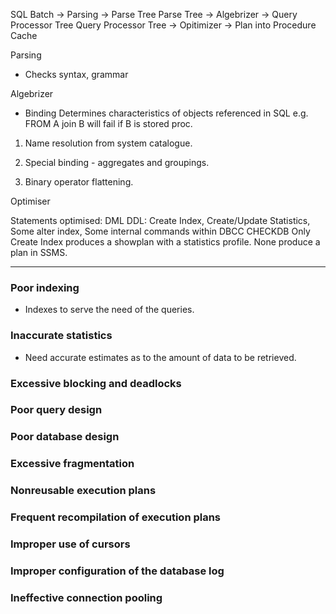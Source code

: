 SQL Batch               -> Parsing      -> Parse Tree
Parse Tree              -> Algebrizer   -> Query Processor Tree
Query Processor Tree    -> Opitimizer   -> Plan into Procedure Cache

Parsing
- Checks syntax, grammar

Algebrizer

- Binding
Determines characteristics of objects referenced in SQL e.g. FROM A join B will fail if B is stored proc.
1. Name resolution from system catalogue.
2. Special binding -  aggregates and groupings.

3. Binary operator flattening.

Optimiser

Statements optimised:
DML
DDL: Create Index, Create/Update Statistics, Some alter index, Some internal commands within DBCC CHECKDB
Only Create Index produces a showplan with a statistics profile. None produce a plan in SSMS.

________________________________________

### Poor indexing
- Indexes to serve the need of the queries.

### Inaccurate statistics
- Need accurate estimates as to the amount of data to be retrieved.

### Excessive blocking and deadlocks

### Poor query design

### Poor database design

### Excessive fragmentation

### Nonreusable execution plans

### Frequent recompilation of execution plans

### Improper use of cursors

### Improper configuration of the database log

### Ineffective connection pooling 
